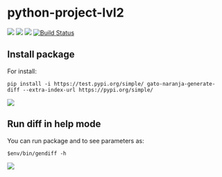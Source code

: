 # python-project-lvl2

<a href="https://codeclimate.com/github/gato-naranja/python-project-lvl2/maintainability"><img src="https://api.codeclimate.com/v1/badges/44b83298ab4181bff76c/maintainability" /></a>
<a href="https://travis-ci.com/github/gato-naranja/python-project-lvl1/jobs/371752498"><img src="https://travis-ci.com/gato-naranja/python-project-lvl2.svg?branch=master" /></a>
<a href="https://codeclimate.com/github/gato-naranja/python-project-lvl2/test_coverage"><img src="https://api.codeclimate.com/v1/badges/44b83298ab4181bff76c/test_coverage" /></a>
<a href="https://actions-badge.atrox.dev/gato-naranja/python-project-lvl2/goto?ref=master"><img alt="Build Status" src="https://img.shields.io/endpoint.svg?url=https%3A%2F%2Factions-badge.atrox.dev%2Fgato-naranja%2Fpython-project-lvl2%2Fbadge%3Fref%3Dmaster&style=flat" /></a>


## Install package

For install:
```
pip install -i https://test.pypi.org/simple/ gato-naranja-generate-diff --extra-index-url https://pypi.org/simple/
```
<a href="https://asciinema.org/a/lvf8QuQCTsqOLS4ZwH7QDqWbU" target="_blank"><img src="https://asciinema.org/a/lvf8QuQCTsqOLS4ZwH7QDqWbU.svg" /></a>

## Run diff in help mode

You can run package and to see parameters as:
```
$env/bin/gendiff -h
```
<a href="https://asciinema.org/a/IVIgvr1XV6ZPKA7kjPm8cfvbd" target="_blank"><img src="https://asciinema.org/a/IVIgvr1XV6ZPKA7kjPm8cfvbd.svg" /></a>
